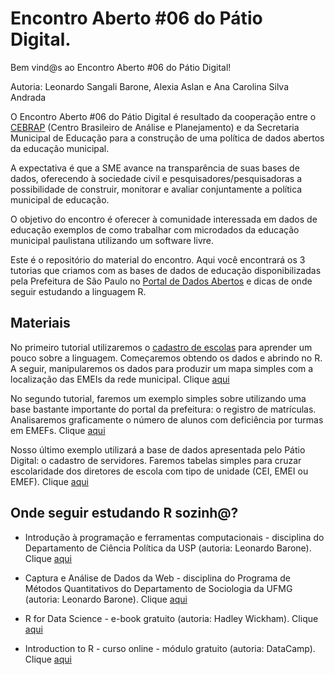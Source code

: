# Encontro Aberto #06 do Pátio Digital.

Bem vind@s ao Encontro Aberto #06 do Pátio Digital!

Autoria: Leonardo Sangali Barone, Alexia Aslan e Ana Carolina Silva Andrada

O Encontro Aberto #06 do Pátio Digital é resultado da cooperação entre o [CEBRAP](http://cebrap.org.br/) (Centro Brasileiro de Análise e Planejamento) e da Secretaria Municipal de Educação para a construção de uma política de dados abertos da educação municipal.

A expectativa é que a SME avance na transparência de suas bases de dados, oferecendo à sociedade civil e pesquisadores/pesquisadoras a possibilidade de construir, monitorar e avaliar conjuntamente a política municipal de educação.

O objetivo do encontro é oferecer à comunidade interessada em dados de educação exemplos de como trabalhar com microdados da educação municipal paulistana utilizando um software livre.

Este é o repositório do material do encontro. Aqui você encontrará os 3 tutorias que criamos com as bases de dados de educação disponibilizadas pela Prefeitura de São Paulo no [Portal de Dados Abertos](http://dados.prefeitura.sp.gov.br/) e dicas de onde seguir estudando a linguagem R.

## Materiais

No primeiro tutorial utilizaremos o [cadastro de escolas](http://dados.prefeitura.sp.gov.br/dataset/cadastro-de-escolas-municipais-conveniadas-e-privadas) para aprender um pouco sobre a linguagem. Começaremos obtendo os dados e abrindo no R. A seguir, manipularemos os dados para produzir um mapa simples com a localização das EMEIs da rede municipal. Clique [aqui](https://github.com/leobarone/meetup_patio_digital_microdados/blob/master/into_R.Rmd)

No segundo tutorial, faremos um exemplo simples sobre utilizando uma base bastante importante do portal da prefeitura: o registro de matrículas. Analisaremos graficamente o número de alunos com deficiência por turmas em EMEFs. Clique [aqui](https://github.com/leobarone/meetup_patio_digital_microdados/blob/master/exemplo_matriculas.Rmd)

Nosso último exemplo utilizará a base de dados apresentada pelo Pátio Digital: o cadastro de servidores. Faremos tabelas simples para cruzar escolaridade dos diretores de escola com tipo de unidade (CEI, EMEI ou EMEF). Clique [aqui](https://github.com/leobarone/meetup_patio_digital_microdados/blob/master/exemplo_servidores.Rmd)


## Onde seguir estudando R sozinh@?

* Introdução à programação e ferramentas computacionais - disciplina do Departamento de Ciência Política da USP (autoria: Leonardo Barone). Clique [aqui](https://github.com/leobarone/FLS6397)

* Captura e Análise de Dados da Web - disciplina do Programa de Métodos Quantitativos do Departamento de Sociologia da UFMG (autoria: Leonardo Barone). Clique [aqui](https://github.com/leobarone/mq_ufmg_17)

* R for Data Science - e-book gratuito (autoria: Hadley Wickham). Clique [aqui](http://r4ds.had.co.nz/)

* Introduction to R - curso online - módulo gratuito (autoria: DataCamp). Clique [aqui](https://www.datacamp.com/courses/free-introduction-to-r)
